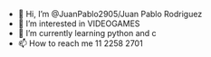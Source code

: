 - 👋 Hi, I’m @JuanPablo2905/Juan Pablo Rodriguez
- 👀 I’m interested in VIDEOGAMES
- 🌱 I’m currently learning python and c
- 📫 How to reach me 11 2258 2701

<!---
JuanPablo2905/JuanPablo2905 is a ✨ special ✨ repository because its `README.md` (this file) appears on your GitHub profile.
You can click the Preview link to take a look at your changes.
--->
